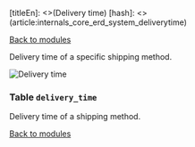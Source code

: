 [titleEn]: <>(Delivery time)
[hash]: <>(article:internals_core_erd_system_deliverytime)

[Back to modules](./../10-modules.md)

Delivery time of a specific shipping method.

![Delivery time](./dist/erd-shopware-core-system-deliverytime.png)


### Table `delivery_time`

Delivery time of a shipping method.


[Back to modules](./../10-modules.md)
